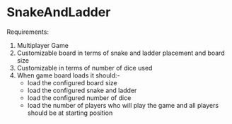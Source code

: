 # SnakeAndLadder

Requirements:

1. Multiplayer Game
2. Customizable board in terms of snake and ladder placement and board size
3. Customizable in terms of number of dice used
4. When game board loads it should:-
	+ load the configured board size
	+ load the configured snake and ladder
	+ load the configured number of dice
	+ load the number of players who will play the game and all players should be at starting position
